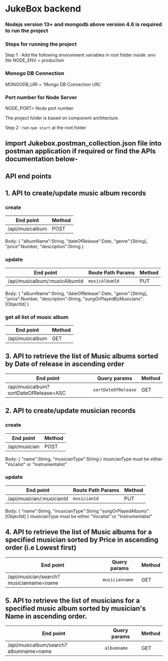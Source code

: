 # JukeBox backend

### Nodejs version 13+ and mongodb above version 4.6 is required to run the project

### Steps for running the project

Step 1 : Add the following environment variables in root folder inside .env file
NODE_ENV = production

### Monogo DB Connection

MONGODB_URI = 'Mongo DB Connection URL'

### Port number for Node Server

NODE_PORT= Node port number

The project folder is based on component architecture.

Step 2 : run `npm start` at the root folder

## import Jukebox.postman_collection.json file into postman application if required or find the APIs documentation below-

## API end points

## 1. API to create/update music album records

### create

| End point       | Method |
| --------------- | ------ |
| /api/musicalbum | POST   |

Body:
{
"albumName":String,
"dateOfRelease":Date,
"genre":[String],
"price":Number,
"description":String
}

### update

| End point                     | Route Path Params | Method |
| ----------------------------- | ----------------- | ------ |
| /api/musicalbum/:musicAlbumId | `musicAlbumId`    | PUT    |

Body:
{
"albumName":String,
"dateOfRelease":Date,
"genre":[String],
"price":Number,
"description":String,
"sungOrPlayedByMusicians":[ObjectId]
}

### get all list of music album

| End point       | Method |
| --------------- | ------ |
| /api/musicalbum | GET    |

## 3. API to retrieve the list of Music albums sorted by Date of release in ascending order

| End point                             | Query params        | Method |
| ------------------------------------- | ------------------- | ------ |
| /api/musicalbum?sortDateOfRelease=ASC | `sortDateOfRelease` | GET    |

## 2. API to create/update musician records

### create

| End point     | Method |
| ------------- | ------ |
| /api/musician | POST   |

Body:
{
"name":String,
"musicianType":String
}
musicianType must be either "Vocalist" or "Instrumentalist"

### update

| End point                 | Route Path Params | Method |
| ------------------------- | ----------------- | ------ |
| /api/musician/:musicianId | `musicianId`      | PUT    |

Body:
{
"name":String,
"musicianType":String
"sungOrPlayedAlbums":[ObjectId]
}
musicianType must be either "Vocalist" or "Instrumentalist"

## 4. API to retrieve the list of Music albums for a specified musician sorted by Price in ascending order (i.e Lowest first)

| End point                              | Query params   | Method |
| -------------------------------------- | -------------- | ------ |
| /api/musician/search?musicianname=name | `musicianname` | GET    |

## 5. API to retrieve the list of musicians for a specified music album sorted by musician's Name in ascending order.

| End point                             | Query params | Method |
| ------------------------------------- | ------------ | ------ |
| /api/musicalbum/search?albumname=name | `albumname`  | GET    |
